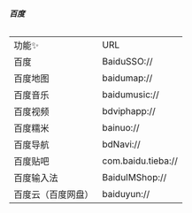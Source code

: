###### **百度**

<table><tbody><tr><td>功能✨</td>
<td>URL</td>
</tr><tr><td>百度</td>
<td>BaiduSSO://</td>
</tr><tr><td>百度地图</td>
<td>baidumap://</td>
</tr><tr><td>百度音乐</td>
<td>baidumusic://</td>
</tr><tr><td>百度视频</td>
<td>bdviphapp://</td>
</tr><tr><td>百度糯米</td>
<td>bainuo://</td>
</tr><tr><td>百度导航</td>
<td>bdNavi://</td>
</tr><tr><td>百度贴吧</td>
<td>com.baidu.tieba://</td>
</tr><tr><td>百度输入法</td>
<td>BaiduIMShop://</td>
</tr><tr><td>百度云（百度网盘）</td>
<td>baiduyun://</td>
</tr></tbody></table>
